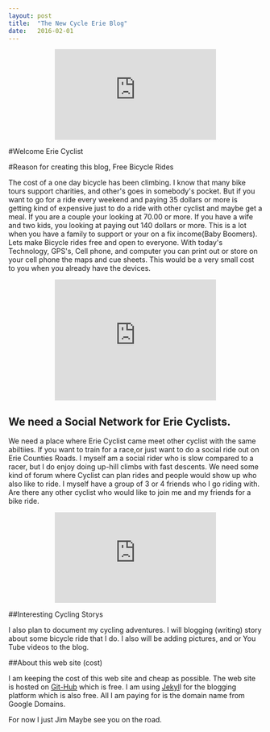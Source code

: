 ```yaml
---
layout: post
title:  "The New Cycle Erie Blog"
date:   2016-02-01
---
```



<center><iframe src="https://onedrive.live.com/embed?cid=5F2539542290EC54&resid=5F2539542290EC54%21177&authkey=AGc22PatU-fIwLA" width="320" height="180" frameborder="0" scrolling="no"></iframe></center>


#Welcome Erie Cyclist

#Reason for creating this blog, Free Bicycle Rides

The cost of a one day bicycle has been climbing. I know that many bike tours support charities, and other's goes in somebody's pocket. But if you want to go for a ride every weekend and paying 35 dollars or more is getting kind of expensive just to do a ride with other cyclist and maybe get a meal. If you are a couple your looking at 70.00 or more. If you have a wife and  two kids, you looking at paying out 140 dollars or more. This is a lot when you have a family to support or your on a fix income(Baby Boomers). Lets make Bicycle rides free and open to everyone.
With today's Technology, GPS's, Cell phone, and computer you can print out or store on your cell phone the maps and cue sheets. This would be a very small cost to you when you already have the devices.

<center><iframe src="https://onedrive.live.com/embed?cid=5F2539542290EC54&resid=5F2539542290EC54%21180&authkey=ANwhhxBU9VRBamI" width="320" height="240" frameborder="0" scrolling="no"></iframe></center>

## We need a Social Network for Erie Cyclists.
We need a place where Erie Cyclist came meet other cyclist with the same abiltiies. If you want to train for a race,or just want to do a social ride out on Erie Counties Roads. I myself am a social rider who is slow compared to a racer, but I do enjoy  doing up-hill climbs with fast descents. We need some kind of forum where Cyclist can plan rides and  people would show up who also like to ride.
I myself have a group of 3 or 4 friends who I go riding with. Are there any other cyclist who would like to join me and my friends for a bike ride.

<center><iframe src="https://onedrive.live.com/embed?cid=5F2539542290EC54&resid=5F2539542290EC54%21186&authkey=AGjhTe2kLNsixaA" width="320" height="180" frameborder="0" scrolling="no"></iframe></center>

##Interesting Cycling Storys

I also plan to  document my cycling adventures. I will blogging (writing) story about some bicycle ride that I do. I also will be adding pictures, and or You Tube videos to the blog.

##About this web site (cost)

I am keeping the cost of this web site and cheap as possible. The web site is hosted on [Git-Hub](https://github.com/) which is free.
I am using [Jekyl](https://jekyllrb.com/)l for the blogging platform which is also free. All I am paying for is the domain name from Google Domains.

For now I just Jim
Maybe see you on the road.
